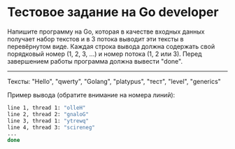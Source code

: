 # Тестовое задание на Go developer

Напишите программу на Go, которая в качестве входных данных получает набор текстов и в 3 потока выводит эти тексты в перевёрнутом виде. Каждая строка вывода должна содержать свой порядковый номер (1, 2, 3, ...) и номер потока (1, 2 или 3). Перед завершением работы программа должна вывести "done".

---

Тексты: "Hello", "qwerty", "Golang", "platypus", "тест", "level", "generics"

Пример вывода (обратите внимание на номера линий):
```bash
line 1, thread 1: "olleH"
line 2, thread 2: "gnaloG"
line 3, thread 1: "ytrewq"
line 4, thread 3: "scireneg"
...
done
```
